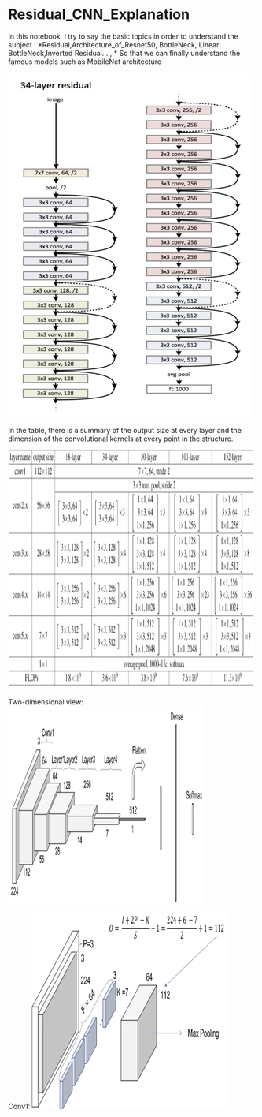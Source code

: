# Residual_CNN_Explanation

In this notebook, I try to say the basic topics in order to understand the subject : *Residual,Architecture_of_Resnet50, BottleNeck, Linear BottleNeck,Inverted Residual... , * So that we can finally understand the famous models such as MobileNet architecture
 

<img src="https://github.com/SAMashiyane/Residual_CNN_Explanation/blob/main/image/34R.png" width="500" height="700">

In the table, there is a summary of the output size at every layer and the dimension of the convolutional kernels at every point in the structure.
<img src="https://github.com/SAMashiyane/Residual_CNN_Explanation/blob/main/image/Resnets_tabel.jpg" width="500" height="500">


Two-dimensional view:
<img src="https://github.com/SAMashiyane/Residual_CNN_Explanation/blob/main/image/aspect_resnet34.jpg" width="400" height="400">

Conv1:
<img src="https://github.com/SAMashiyane/Residual_CNN_Explanation/blob/main/image/conv1_resnet34.jpg" width="400" height="400">



